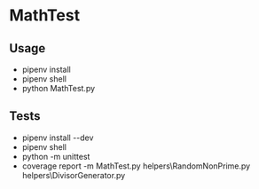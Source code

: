 <H1>MathTest</H1>

<H2>Usage</H2>
<ul>
    <li>pipenv install</li>
    <li>pipenv shell</li>
    <li>python MathTest.py</li>
</ul>

<H2>Tests</H2>
<ul>
    <li>pipenv install --dev</li>
    <li>pipenv shell</li>
    <li>python -m unittest</li>
    <li>coverage report -m MathTest.py helpers\RandomNonPrime.py helpers\DivisorGenerator.py</li>
</ul>
